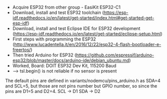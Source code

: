 * Acquire ESP32 from other group - EasiKit ESP32-C1
* Download, install and test ESP32 toolchain (https://esp-idf.readthedocs.io/en/latest/get-started/index.html#get-started-get-esp-idf)
* Download, install and test Eclipse IDE for ESP32 development (https://esp-idf.readthedocs.io/en/latest/get-started/eclipse-setup.html)
* First steps with programming the ESP32 (http://www.lucadentella.it/en/2016/12/22/esp32-4-flash-bootloader-e-freertos/)
* Then tried Arduino for ESP32 (https://github.com/espressif/arduino-esp32/blob/master/docs/arduino-ide/debian_ubuntu.md)
* Worked, Board: DOIT ESP32 Dev Kit, 115200 Baud
* --> tsl.begin() is not reliable if no sensor is present

The default pins are defined in variants/nodemcu/pins_arduino.h as SDA=4 and SCL=5, but those are not pins number but GPIO number, so since the pins are D1=5 and D2=4.
SCL -> D1
SDA -> D2